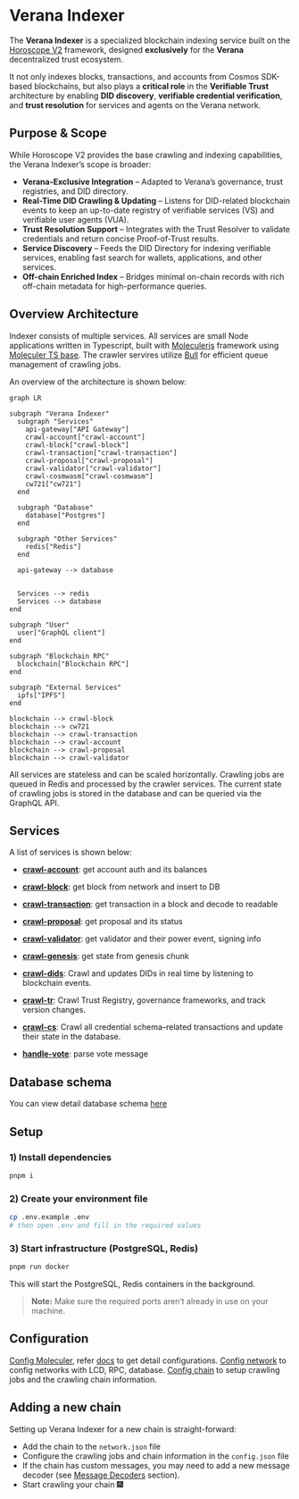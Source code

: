 # Verana Indexer

The **Verana Indexer** is a specialized blockchain indexing service built on the [Horoscope V2](https://github.com/aura-nw/horoscope-v2/) framework, designed **exclusively** for the **Verana** decentralized trust ecosystem.

It not only indexes blocks, transactions, and accounts from Cosmos SDK-based blockchains, but also plays a **critical role** in the **Verifiable Trust** architecture by enabling **DID discovery**, **verifiable credential verification**, and **trust resolution** for services and agents on the Verana network.

## Purpose & Scope

While Horoscope V2 provides the base crawling and indexing capabilities, the Verana Indexer’s scope is broader:

- **Verana-Exclusive Integration** – Adapted to Verana’s governance, trust registries, and DID directory.
- **Real-Time DID Crawling & Updating** – Listens for DID-related blockchain events to keep an up-to-date registry of verifiable services (VS) and verifiable user agents (VUA).
- **Trust Resolution Support** – Integrates with the Trust Resolver to validate credentials and return concise Proof-of-Trust results.
- **Service Discovery** – Feeds the DID Directory for indexing verifiable services, enabling fast search for wallets, applications, and other services.
- **Off-chain Enriched Index** – Bridges minimal on-chain records with rich off-chain metadata for high-performance queries.

## Overview Architecture

Indexer consists of multiple services.
All services are small Node applications written in Typescript, built with [Moleculerjs](https://moleculer.services/) framework using [Moleculer TS base](https://github.com/aura-nw/moleculer-ts-base).
The crawler servires utilize [Bull](https://github.com/OptimalBits/bull) for efficient queue management of crawling jobs.

An overview of the architecture is shown below:

```mermaid
graph LR

subgraph "Verana Indexer"
  subgraph "Services"
    api-gateway["API Gateway"]
    crawl-account["crawl-account"]
    crawl-block["crawl-block"]
    crawl-transaction["crawl-transaction"]
    crawl-proposal["crawl-proposal"]
    crawl-validator["crawl-validator"]
    crawl-cosmwasm["crawl-cosmwasm"]
    cw721["cw721"]
  end

  subgraph "Database"
    database["Postgres"]
  end

  subgraph "Other Services"
    redis["Redis"]
  end

  api-gateway --> database


  Services --> redis
  Services --> database
end

subgraph "User"
  user["GraphQL client"]
end

subgraph "Blockchain RPC"
  blockchain["Blockchain RPC"]
end

subgraph "External Services"
  ipfs["IPFS"]
end

blockchain --> crawl-block
blockchain --> cw721
blockchain --> crawl-transaction
blockchain --> crawl-account
blockchain --> crawl-proposal
blockchain --> crawl-validator

```

All services are stateless and can be scaled horizontally. Crawling jobs are queued in Redis and processed by the crawler services.
The current state of crawling jobs is stored in the database and can be queried via the GraphQL API.

## Services

A list of services is shown below:

- [**crawl-account**](./docs/services/crawl-account/crawl-account.md): get account auth and its balances
- [**crawl-block**](./docs/services/crawl-block/crawl-block.md): get block from network and insert to DB
- [**crawl-transaction**](./docs/services/crawl-transaction/crawl-tx.md): get transaction in a block and decode to readable
- [**crawl-proposal**](./docs/services/crawl-proposal/crawl-proposal.md): get proposal and its status
- [**crawl-validator**](./docs/services/crawl-validator/crawl-validator.md): get validator and their power event, signing info
- [**crawl-genesis**](./docs/services/crawl-genesis/crawl-genesis.md): get state from genesis chunk
- [**crawl-dids**](./docs/services/crawl-did/crawl-did.md): Crawl and updates DIDs in real time by listening to blockchain events.
- [**crawl-tr**](./docs/services/crawl-tr/crawl-tr.md): Crawl Trust Registry, governance frameworks, and track version changes.
- [**crawl-cs**](./docs/services/crawl-cs//crawl-cs.md): Crawl all credential schema–related transactions and update their state in the database.

- [**handle-vote**](./docs/services/handle-vote/handle-vote.md): parse vote message

## Database schema

You can view detail database schema [here](./docs/database_schema.md)

## Setup

### 1) Install dependencies

```bash
pnpm i
```

### 2) Create your environment file

```bash
cp .env.example .env
# then open .env and fill in the required values
```

### 3) Start infrastructure (PostgreSQL, Redis)

```bash
pnpm run docker
```

This will start the PostgreSQL, Redis containers in the background.

> **Note:** Make sure the required ports aren’t already in use on your machine.

## Configuration

[Config Moleculer](.env.example), refer [docs](https://moleculer.services/docs/0.14/configuration.html) to get detail configurations.
[Config network](network.json) to config networks with LCD, RPC, database.
[Config chain](config.json) to setup crawling jobs and the crawling chain information.

## Adding a new chain

Setting up Verana Indexer for a new chain is straight-forward:

- Add the chain to the `network.json` file
- Configure the crawling jobs and chain information in the `config.json` file
- If the chain has custom messages, you may need to add a new message decoder (see [Message Decoders](#message-decoders) section).
- Start crawling your chain :fireworks:
